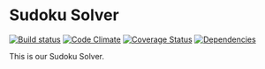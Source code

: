 # Sudoku Solver

[![Build status][travis-image]][travis-url] [![Code Climate][codeclimate-image]][codeclimate-url] [![Coverage Status][coverage-image]][coverage-url] [![Dependencies][david-image]][david-url]

This is our Sudoku Solver.

[travis-url]: http://travis-ci.org/sbaverett/sudoku
[travis-image]: https://secure.travis-ci.org/sbaverett/sudoku.png?branch=master
[npm-url]: https://npmjs.org/package/avn
[npm-image]: https://badge.fury.io/js/avn.png
[codeclimate-image]: https://codeclimate.com/github/sbaverett/sudoku.png
[codeclimate-url]: https://codeclimate.com/github/sbaverett/sudoku
[coverage-image]: https://coveralls.io/repos/sbaverett/sudoku/badge.png
[coverage-url]: https://coveralls.io/r/sbaverett/sudoku
[david-image]: https://david-dm.org/sbaverett/sudoku.png?theme=shields.io
[david-url]: https://david-dm.org/sbaverett/sudoku
